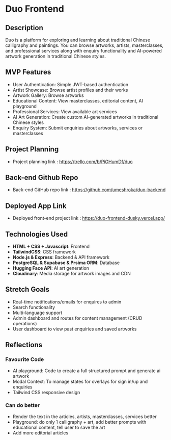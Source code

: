 # Duo Frontend

## Description

Duo is a platform for exploring and learning about traditional Chinese calligraphy and paintings. You can browse artworks, artists, masterclasses, and professional services along with enquiry functionality and AI-powered artwork generation in traditional Chinese styles.

## MVP Features

- User Authentication: Simple JWT-based authentication
- Artist Showcase: Browse artist profiles and their works
- Artwork Gallery: Browse artworks
- Educational Content: View masterclasses, editorial content, AI playground
- Professional Services: View available art services
- AI Art Generation: Create custom AI-generated artworks in traditional Chinese styles
- Enquiry System: Submit enquiries about artworks, services or masterclasses

## Project Planning 

- Project planning link : https://trello.com/b/PiGHumDf/duo

## Back-end Github Repo 

- Back-end GitHub repo link : https://github.com/umeshroka/duo-backend

## Deployed App Link

- Deployed front-end project link : https://duo-frontend-dusky.vercel.app/

## Technologies Used

- **HTML + CSS + Javascript**: Frontend 
- **TailwindCSS**: CSS framework
- **Node.js & Express**: Backend & API framework
- **PostgreSQL & Supabase & Prsima ORM**: Database
- **Hugging Face API**: AI art generation
- **Cloudinary**: Media storage for artwork images and CDN

## Stretch Goals

- Real-time notifications/emails for enquires to admin
- Search functionality
- Multi-language support
- Admin dashboard and routes for content management (CRUD operations)
- User dashboard to view past enquiries and saved artworks

## Reflections

### Favourite Code

- AI playground: Code to create a full structured prompt and generate ai artwork
- Modal Context: To manage states for overlays for sign in/up and enquiries
- Tailwind CSS responsive design 

### Can do better

- Render the text in the articles, artists, masterclasses, services better
- Playground: do only 1 calligraphy + art, add better prompts with educational content, tell user to save the art
- Add more editorial articles


